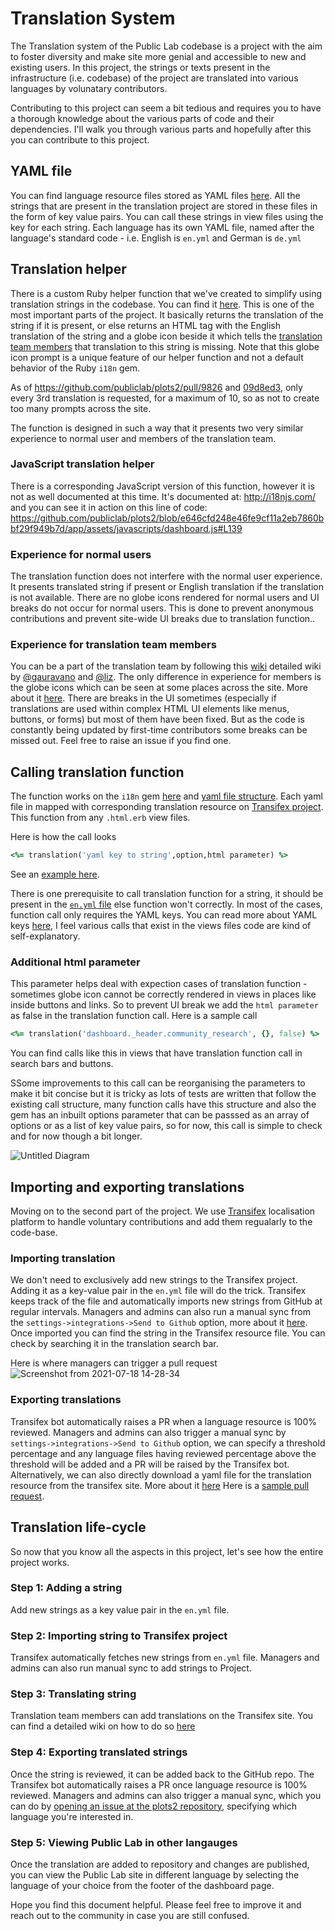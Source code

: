 # Translation System

The Translation system of the Public Lab codebase is a project with the aim to foster diversity and make site more genial and accessible to new and existing users. In this project, the strings or texts present in the infrastructure (i.e. codebase) of the project are translated into various languages by volunatary contributors. 

Contributing to this project can seem a bit tedious and requires you to have a thorough knowledge about the various parts of code and their dependencies. I'll walk you through various parts and hopefully after this you can contribute to this project.

## YAML file

You can find language resource files stored as YAML files [here](https://github.com/publiclab/plots2/tree/main/config/locales). All the strings that are present in the translation project are stored in these files in the form of key value pairs. You can call these strings in view files using the key for each string. Each language has its own YAML file, named after the language's standard code - i.e. English is `en.yml` and German is `de.yml`

## Translation helper

There is a custom Ruby helper function that we've created to simplify using translation strings in the codebase. You can find it [here](https://github.com/publiclab/plots2/blob/236381bc57d36361d1584059a94693e079744583/app/helpers/application_helper.rb#L157). This is one of the most important parts of the project. It basically returns the translation of the string if it is present, or else returns an HTML tag with the English translation of the string and a globe icon beside it which tells the [translation team members](https://publiclab.org/translation) that translation to this string is missing. Note that this globe icon prompt is a unique feature of our helper function and not a default behavior of the Ruby `i18n` gem. 

As of https://github.com/publiclab/plots2/pull/9826 and [09d8ed3](https://github.com/publiclab/plots2/commit/09d8ed37834ee420e2b2b7e1ec75856f5e2849d5), only every 3rd translation is requested, for a maximum of 10, so as not to create too many prompts across the site.

The function is designed in  such a way that it presents two very similar experience to normal user and members of the translation team. 

### JavaScript translation helper

There is a corresponding JavaScript version of this function, however it is not as well documented at this time. It's documented at: http://i18njs.com/ and you can see it in action on this line of code: https://github.com/publiclab/plots2/blob/e646cfd248e46fe9cf11a2eb7860bbf29f949b7d/app/assets/javascripts/dashboard.js#L139

### Experience for normal users

The translation function does not interfere with the normal user experience. It presents translated string if present or English translation if the translation is not available. There are no globe icons rendered for normal users and UI breaks do not occur for normal users. This is done to prevent anonymous contributions and prevent site-wide UI breaks due to translation function..

### Experience for translation team members 

You can be a part of the translation team by following this [wiki](https://publiclab.org/notes/liz/10-26-2016/how-to-join-public-lab-s-transifex-project) detailed wiki by [@gauravano](https://publiclab.org/profile/gauravano) and [@liz](https://publiclab.org/profile/liz). The only difference in experience for members is the globe icons which can be seen at some places across the site. More about it [here](https://publiclab.org/notes/ajitmujumdar25999/07-18-2021/globe-icon-for-translation-team-members).
There are breaks in the UI sometimes (especially if translations are used within complex HTML UI elements like menus, buttons, or forms) but most of them have been fixed. But as the code is constantly being updated by first-time contributors some breaks can be missed out. Feel free to raise an issue if you find one.

## Calling translation function

The function works on the `i18n` gem [here](https://guides.rubyonrails.org/i18n.html) and [yaml file structure](https://github.com/publiclab/plots2/tree/main/config/locales). Each yaml file in mapped with corresponding translation resource on [Transifex project](https://www.transifex.com/publiclab/publiclaborg/dashboard/). This function from any `.html.erb` view files.

Here is how the call looks

```ruby
<%= translation('yaml key to string',option,html parameter) %>
```

See an [example here](https://github.com/publiclab/plots2/blob/e646cfd248e46fe9cf11a2eb7860bbf29f949b7d/app/views/dashboard/_header.html.erb#L6).

There is one prerequisite to call translation function for a string, it should be present in the [`en.yml` file](https://github.com/publiclab/plots2/tree/main/config/locales/en.yml) else function won't correctly. In most of the cases, function call only requires the YAML keys. You can read more about YAML keys [here](https://yaml.org/spec/1.2/spec.html), I feel various calls that exist in the views files code are kind of self-explanatory. 

### Additional html parameter

This parameter helps deal with expection cases of translation function - sometimes globe icon cannot be correctly rendered in views in places like inside buttons and links. So to prevent UI break we add the `html parameter` as false in the translation function call. Here is a sample call

```ruby
<%= translation('dashboard._header.community_research', {}, false) %>
```

You can find calls like this in views that have translation function call in search bars and buttons.

SSome improvements to this call can be reorganising the parameters to make it bit concise but it is tricky as lots of tests are written that follow the existing call structure, many function calls have this structure and also the gem has an inbuilt options parameter that can be passsed as an array of options or as a list of key value pairs, so for now, this call is simple to check and for now though a bit longer.

![Untitled Diagram](https://user-images.githubusercontent.com/38528640/131227801-aa46fe85-a2a0-4385-833f-36f6d433d3fe.png)


## Importing and exporting translations 

Moving on to the second part of the project. We use [Transifex](https://www.transifex.com/publiclab/publiclaborg/dashboard/) localisation platform to handle voluntary contributions and add them regualarly to the code-base. 

### Importing translation

We don't need to exclusively add new strings to the Transifex project. Adding it as a key-value pair in the `en.yml` file will do the trick. Transifex keeps track of the file and automatically imports new strings from GitHub at regular intervals. Managers and admins can also run a manual sync from the `settings->integrations->Send to Github` option, more about it [here](https://publiclab.org/notes/ajitmujumdar25999/07-18-2021/importing-new-translations-from-transifex-project). Once imported you can find the string in the Transifex resource file. You can check by searching it in the translation search bar.

Here is where managers can trigger a pull request
![Screenshot from 2021-07-18 14-28-34](https://user-images.githubusercontent.com/38528640/131228051-a602d83f-1cca-4d30-a064-bf43516cc562.png)

### Exporting translations 

 Transifex bot automatically raises a PR when a language resource is 100% reviewed. Managers and admins can also trigger a manual sync by `settings->integrations->Send to Github` option, we can specify a threshold percentage and any language files having reviewed percentage above the threshold will be added and a PR will be raised by the Transifex bot. Alternatively, we can also directly download a yaml file for the translation resource from the transifex site. More about it [here](https://publiclab.org/notes/ajitmujumdar25999/07-18-2021/importing-new-translations-from-transifex-project)
Here is a [sample pull request](https://github.com/publiclab/plots2/pull/10079).

## Translation life-cycle

So now that you know all the aspects in this project, let's see how the entire project works. 

### Step 1: Adding a string

Add new strings as a key value pair in the `en.yml` file.

### Step 2: Importing string to Transifex project 

Transifex automatically fetches new strings from `en.yml` file. Managers and admins can also run manual sync to add strings to Project.

### Step 3: Translating string

Translation team members can add translations on the Transifex site. You can find a detailed wiki on how to do so [here](https://publiclab.org/wiki/translation#Activities+for+people+who+want+to+translate+this+website)

### Step 4: Exporting translated strings

Once the string is reviewed, it can be added back to the GitHub repo. The Transifex bot automatically raises a PR once language resource is 100% reviewed. Managers and admins can also trigger a manual sync, which you can do by [opening an issue at the plots2 repository](https://github.com/publiclab/plots2/issues/new), specifying which language you're interested in.

### Step 5: Viewing Public Lab in other langauges

Once the translation are added to repository and changes are published, you can view the Public Lab site in different language by selecting the language of your choice from the footer of the dashboard page.

Hope you find this document helpful. Please feel free to improve it and reach out to the community in case you are still confused.


